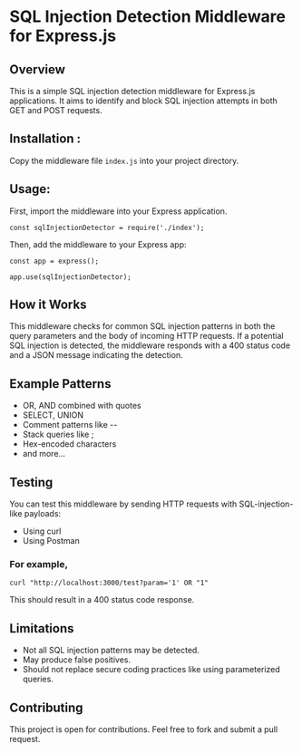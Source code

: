 
# SQL Injection Detection Middleware for Express.js
## Overview

This is a simple SQL injection detection middleware for Express.js applications. It aims to identify and block SQL injection attempts in both GET and POST requests.

## Installation :
Copy the middleware file `index.js` into your project directory.

## Usage:
First, import the middleware into your Express application.

```const sqlInjectionDetector = require('./index');```

 Then, add the middleware to your Express app:
```const express = require('express');
const app = express();

app.use(sqlInjectionDetector);

```
## How it Works
This middleware checks for common SQL injection patterns in both the query parameters and the body of incoming HTTP requests. If a potential SQL injection is detected, the middleware responds with a 400 status code and a JSON message indicating the detection.
## Example Patterns
  - OR, AND combined with quotes
  - SELECT, UNION
  - Comment patterns like --
  - Stack queries like ;
  - Hex-encoded characters
  - and more...
## Testing
You can test this middleware by sending HTTP requests with SQL-injection-like payloads:

  - Using curl
  - Using Postman
### For example,
`curl "http://localhost:3000/test?param='1' OR "1"`

This should result in a 400 status code response.
## Limitations

  - Not all SQL injection patterns may be detected.
  - May produce false positives.
  - Should not replace secure coding practices like using parameterized queries.
## Contributing
This project is open for contributions. Feel free to fork and submit a pull request.
